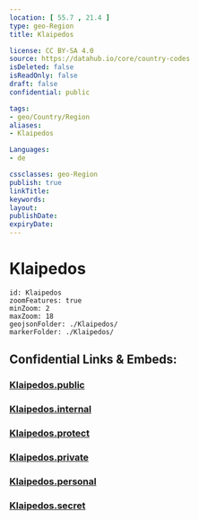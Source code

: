 ```yaml
---
location: [ 55.7 , 21.4 ] 
type: geo-Region
title: Klaipedos

license: CC BY-SA 4.0
source: https://datahub.io/core/country-codes
isDeleted: false
isReadOnly: false
draft: false
confidential: public

tags:
- geo/Country/Region
aliases:
- Klaipedos

Languages:
- de

cssclasses: geo-Region
publish: true
linkTitle: 
keywords: 
layout: 
publishDate: 
expiryDate: 
---
```


# Klaipedos

```leaflet
id: Klaipedos
zoomFeatures: true 
minZoom: 2 
maxZoom: 18
geojsonFolder: ./Klaipedos/
markerFolder: ./Klaipedos/
```


## Confidential Links & Embeds: 

### [Klaipedos.public](/_public/\Earth\Continent\Europe\Europe~North\Lithuania\Counties~LithuaniaKlaipedos.public.md) 

### [Klaipedos.internal](/_internal/\Earth\Continent\Europe\Europe~North\Lithuania\Counties~LithuaniaKlaipedos.internal.md) 

### [Klaipedos.protect](/_protect/\Earth\Continent\Europe\Europe~North\Lithuania\Counties~LithuaniaKlaipedos.protect.md) 

### [Klaipedos.private](/_private/\Earth\Continent\Europe\Europe~North\Lithuania\Counties~LithuaniaKlaipedos.private.md) 

### [Klaipedos.personal](/_personal/\Earth\Continent\Europe\Europe~North\Lithuania\Counties~LithuaniaKlaipedos.personal.md) 

### [Klaipedos.secret](/_secret/\Earth\Continent\Europe\Europe~North\Lithuania\Counties~LithuaniaKlaipedos.secret.md)

